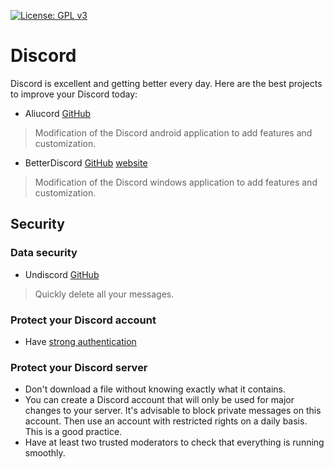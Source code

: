 [![License: GPL v3](https://img.shields.io/badge/License-GPLv3-blue.svg)](https://www.gnu.org/licenses/gpl-3.0)
# Discord
Discord is excellent and getting better every day. Here are the best projects to improve your Discord today:
- Aliucord [GitHub](https://github.com/Aliucord/Aliucord)
> Modification of the Discord android application to add features and customization.
- BetterDiscord [GitHub](https://github.com/BetterDiscord/BetterDiscord) [website](https://betterdiscord.app/)
> Modification of the Discord windows application to add features and customization.
## Security
### Data security
- Undiscord [GitHub](https://github.com/victornpb/undiscord)
> Quickly delete all your messages.
### Protect your Discord account
- Have [strong authentication](https://github.com/kyvernfoundation/kyvern/blob/main/courses/strongauthentication.md)
### Protect your Discord server
- Don't download a file without knowing exactly what it contains.
- You can create a Discord account that will only be used for major changes to your server. It's advisable to block private messages on this account. Then use an account with restricted rights on a daily basis. This is a good practice.
- Have at least two trusted moderators to check that everything is running smoothly.
